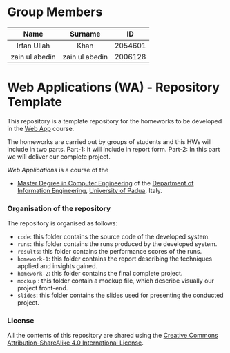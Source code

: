 # Group Members

|    Name      | Surname      | ID      |
|:-----------: |:-------:     |---------|
| Irfan Ullah  |  Khan        | 2054601 |
|zain ul abedin|zain ul abedin| 2006128 |

# Web Applications (WA) - Repository Template

This repository is a template repository for the homeworks to be developed in the [Web App](https://iiia.dei.unipd.it/education/web-applications/) course.

The homeworks are carried out by groups of students and this HWs will include in two parts.
    Part-1: It will include in report form.
    Part-2: In this part we will deliver our complete project.

*Web Applications* is a course of the

* [Master Degree in Computer Engineering](https://degrees.dei.unipd.it/master-degrees/computer-engineering/) of the  [Department of Information Engineering](https://www.dei.unipd.it/en/), [University of Padua](https://www.unipd.it/en/), Italy.

### Organisation of the repository ###

The repository is organised as follows:

* `code`: this folder contains the source code of the developed system.
* `runs`: this folder contains the runs produced by the developed system.
* `results`: this folder contains the performance scores of the runs.
* `homework-1`: this folder contains the report describing the techniques applied and insights gained.
* `homework-2`: this folder contains the final complete project.
* `mockup` : this folder contain a mockup file, which describe visually our project front-end. 
* `slides`: this folder contains the slides used for presenting the conducted project.

### License ###

All the contents of this repository are shared using the [Creative Commons Attribution-ShareAlike 4.0 International License](http://creativecommons.org/licenses/by-sa/4.0/).

